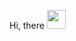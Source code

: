 Hi, there <img src="https://media4.giphy.com/media/3o6fITLTkMNGRc6hs4/200.webp?cid=790b7611q0l5wzf1asjcls3g3q90tvhqd8ri88v4d8yh1u53&ep=v1_gifs_search&rid=200.webp&ct=g](https://cdn-icons-gif.flaticon.com/6416/6416338.gif)https://cdn-icons-gif.flaticon.com/6416/6416338.gif" width="30px">
